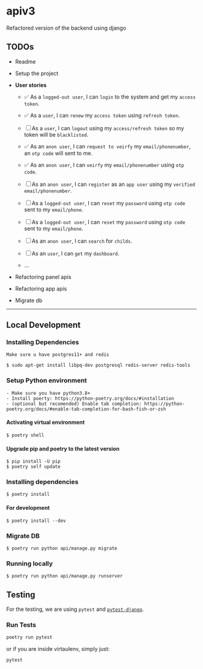 # apiv3
Refactored version of the backend using django

## TODOs
- Readme
- Setup the project
- **User stories**
    - ✅ As a `logged-out user`, I can `login` to the system and get my `access token`.
    - ✅ As a `user`, I can `renew` my `access token` using `refresh token`.
    - ☐ As a `user`, I can `logout` using my `access/refresh token` so my token will be `blacklisted`.
    - ✅ As an `anon user`, I can `request to veirfy` my `email/phonenumber`, an `otp code` will sent to me.
    - ✅ As an `anon user`, I can `veirfy` my `email/phonenumber` using `otp code`.
    - ☐ As an `anon user`, I can `register` as an `app user` using my `verified email/phonenumber`.
    - ☐ As a `logged-out user`, I can `reset` my `password` using `otp code` sent to my `email/phone`.
    - ☐ As a `logged-out user`, I can `reset` my `password` using `otp code` sent to my `email/phone`.
    - ☐ As an `anon user`, I can `search` for `childs`.
    - ☐ As an `user`, I can `get` my `dashboard`.

    - ...

- Refactoring panel apis
- Refactoring app apis
- Migrate db


-------------------



Local Development
----------------------------------

### Installing Dependencies

    Make sure u have postgres11+ and redis

    $ sudo apt-get install libpq-dev postgresql redis-server redis-tools

### Setup Python environment
    - Make sure you have python3.8+
    - Install poerty: https://python-poetry.org/docs/#installation
    - (optional but recomended) Enable tab completion: https://python-poetry.org/docs/#enable-tab-completion-for-bash-fish-or-zsh

#### Activating virtual environment
    
    $ poetry shell

#### Upgrade pip and poetry to the latest version

    $ pip install -U pip
    $ poetry self update
  
### Installing dependencies

    $ poetry install

#### For development
    
    $ poetry install --dev

### Migrate DB

    $ poetry run python api/manage.py migrate

### Running locally

    $ poetry run python api/manage.py runserver


## Testing

For the testing, we are using `pytest` and [`pytest-django`](https://github.com/pytest-dev/pytest-django).

### Run Tests

```bash
poetry run pytest
```

or if you are inside virtaulenv, simply just:

```bash
pytest
```



